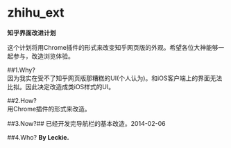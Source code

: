 zhihu_ext
=========

**知乎界面改进计划**  

这个计划将用Chrome插件的形式来改变知乎网页版的外观。希望各位大神能够一起参与，改造浏览体验。  

##1.Why?  
因为我实在受不了知乎网页版那糟糕的UI(个人认为)。和iOS客户端上的界面无法比拟。因此决定改造成类iOS样式的UI。  

##2.How?  
用Chrome插件的形式来改造。  

##3.Now?##
已经开发完导航栏的基本改造。2014-02-06  

##4.Who?
**By Leckie.**
